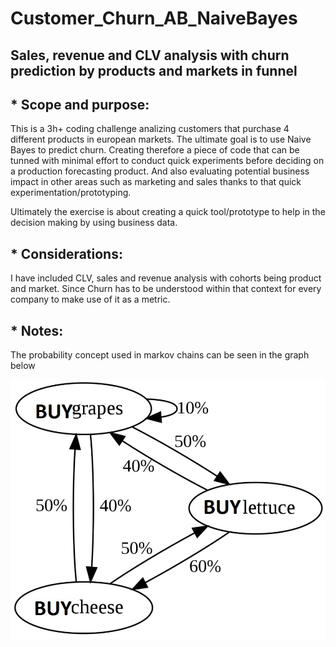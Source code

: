 # Customer_Churn_AB_NaiveBayes

## Sales, revenue and CLV analysis with churn prediction by products and markets in funnel

## * Scope and purpose:
This is a 3h+ coding challenge analizing customers that purchase 4 different products in european markets. The ultimate goal is to use Naive Bayes to predict churn. Creating therefore a piece of code that can be tunned with minimal effort to conduct quick experiments before deciding on a production forecasting product. And also evaluating potential business impact in other areas such as marketing and sales thanks to that quick experimentation/prototyping.

Ultimately the exercise is about creating a quick tool/prototype to help in the decision making by using business data.

## * Considerations:
I have included CLV, sales and revenue analysis with cohorts being product and market. Since Churn has to be understood within that context for every company to make use of it as a metric.

## * Notes:
The probability concept used in markov chains can be seen in the graph below

![Markov States and Transition Probability](markov_states.jpg)
